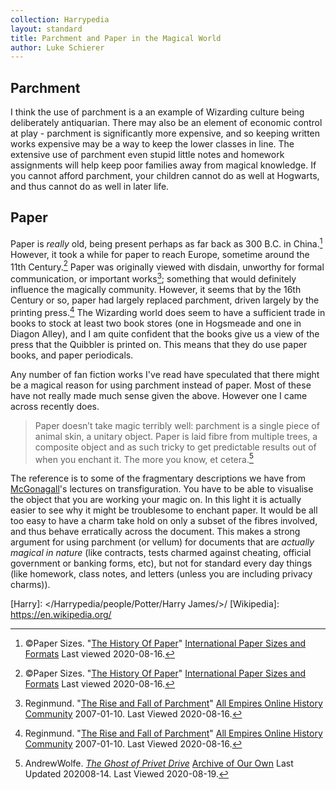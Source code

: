 ```yaml
---
collection: Harrypedia
layout: standard
title: Parchment and Paper in the Magical World
author: Luke Schierer
---
```


## Parchment

I think the use of parchment is a an example of Wizarding culture being
deliberately antiquarian. There may also be an element of economic control at
play - parchment is significantly more expensive, and so keeping written works
expensive may be a way to keep the lower classes in line. The extensive use of
parchment even stupid little notes and homework assignments will help keep poor
families away from magical knowledge. If you cannot afford parchment, your
children cannot do as well at Hogwarts, and thus cannot do as well in later life.

## Paper

Paper is _really_ old, being present perhaps as far back as 300 B.C. in
China.[^200816-7] However, it took a while for paper to reach Europe, sometime
around the 11th Century.[^200816-8] Paper was originally viewed with disdain,
unworthy for formal communication, or important works[^200816-9]; something that
would definitely influence the magically community. However, it seems that by the
16th Century or so, paper had largely replaced parchment, driven largely by the
printing press.[^200816-10] The Wizarding world does seem to have a sufficient
trade in books to stock at least two book stores (one in Hogsmeade and one in
Diagon Alley), and I am quite confident that the books give us a view of the press
that the Quibbler is printed on. This means that they do use paper books, and
paper periodicals.

Any number of fan fiction works I've read have speculated that there might be a
magical reason for using parchment instead of paper. Most of these have not
really made much sense given the above. However one I came across recently
does.

> Paper doesn’t take magic terribly well: parchment is a single piece of
> animal skin, a unitary object. Paper is laid fibre from multiple trees, a
> composite object and as such tricky to get predictable results out of when you
> enchant it. The more you know, et cetera.[^200819-1]

The reference is to some of the fragmentary descriptions we have from
[McGonagall]'s lectures on transfiguration. You have to be able to visualise
the object that you are working your magic on. In this light it is actually
easier to see why it might be troublesome to enchant paper. It would be all
too easy to have a charm take hold on only a subset of the fibres involved, and
thus behave erratically across the document. This makes a strong argument for
using parchment (or vellum) for documents that are _actually magical in nature_
(like contracts, tests charmed against cheating, official government or banking
forms, etc), but not for standard every day things (like homework, class notes,
and letters (unless you are including privacy charms)).

[McGonagall]: /Harrypedia/people/McGonagall/Minerva/
[Dip pen]: https://en.wikipedia.org/wiki/Dip_pen

[Harry]: </Harrypedia/people/Potter/Harry James/>/
[Wikipedia]: https://en.wikipedia.org/

[^230804]: citation needed.

[^200819-1]:
    AndrewWolfe. _[The Ghost of Privet Drive](https://archiveofourown.org/works/21500365)_
    [Archive of Our Own](https://archiveofourown.org) Last Updated 202008-14. Last Viewed 2020-08-19.

[^200816-3]:
    Sinyk. _[Angry Harry and the Seven](https://www.fanfiction.net/s/9750991)_
    [FanFiction](https://www.fanfiction.net/). Last Updated 2013-10-22. Last Viewed
    2020-08-16.

[^200816-4]:
    [Wikipedia](https://en.wikipedia.org/).
    "[Dip pen]" Last Edited 2020-07-24. Last Viewed 2020-08-16

[^200816-5]:
    [Wikipedia](https://en.wikipedia.org/).
    "[Dip pen]" Last Edited 2020-07-24. Last
    Viewed 2020-08-16

[^200816-6]:
    [Wikipedia](https://en.wikipedia.org/).
    "[Dip pen]" Last Edited 2020-07-24. Last
    Viewed 2020-08-16

[^200816-7]:
    ©Paper Sizes. "[The History Of Paper](https://www.papersizes.org/paper-history-overview.htm)"
    [International Paper Sizes and Formats](https://www.papersizes.org/) Last viewed 2020-08-16.

[^200816-8]:
    ©Paper Sizes. "[The History Of Paper](https://www.papersizes.org/paper-history-overview.htm)"
    [International Paper Sizes and Formats](https://www.papersizes.org/) Last viewed
    2020-08-16.

[^200816-9]:
    Reginmund. "[The Rise and Fall of Parchment](http://www.allempires.com/article/index.php?q=parchment)"
    [All Empires Online History Community](http://www.allempires.com/) 2007-01-10. Last Viewed 2020-08-16.

[^200816-10]:
    Reginmund. "[The Rise and Fall of Parchment](http://www.allempires.com/article/index.php?q=parchment)"
    [All Empires Online History Community](http://www.allempires.com/) 2007-01-10.
    Last Viewed 2020-08-16.

[^210220-2]: you see this in a number of works, but I currently remember:

    - Shygui. _[A Fateful Walk](https://www.fanfiction.net/s/12150047)_
      [Chapter 8](https://www.fanfiction.net/s/12150047/8/A-Fateful-Walk).
      Updated: 2018-09-05; Published: 2016-09-15; Last Viewed: 2021-02-20.
    - Sinyk. _[Angry Harry and the Seven](https://www.fanfiction.net/s/9750991)_
      [Chapter 7](https://www.fanfiction.net/s/9750991/17/Angry-Harry-and-the-Seven)
      Updated: 2013-10-22; Published: 2013-10-09; Last Viewed 2021-02-20.
